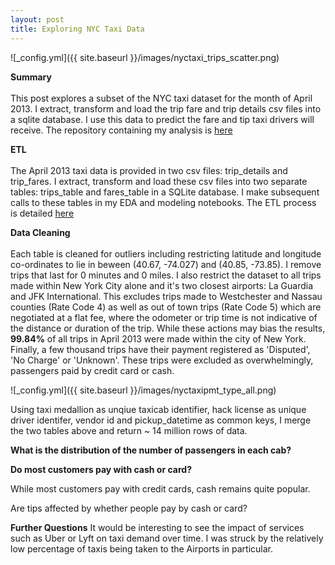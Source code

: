 ```yaml
---
layout: post
title: Exploring NYC Taxi Data
---
```



![_config.yml]({{ site.baseurl }}/images/nyctaxi_trips_scatter.png)

**Summary**  <br />  <br />  This post explores a subset of the NYC taxi dataset for the month of April 2013. I extract, transform and load the trip fare and trip details csv files into a sqlite database. I use this data to predict the fare and tip taxi drivers will receive. The repository containing my analysis is [here](https://github.com/factorwonk/nyctaxifare)

**ETL**  <br />  <br />  The April 2013 taxi data is provided in two csv files: trip_details and trip_fares. I extract, transform and load these csv files into two separate tables: trips_table and fares_table in a SQLite database. I make subsequent calls to these tables in my EDA and modeling notebooks. The ETL process is detailed [here](https://github.com/factorwonk/nyctaxifare/blob/master/nyctaxi_createdb.ipynb)

**Data Cleaning**   <br />  <br />  Each table is cleaned for outliers including restricting latitude and longitude co-ordinates to lie in beween (40.67, -74.027) and (40.85, -73.85). I remove trips that last for 0 minutes and 0 miles. I also restrict the dataset to all trips made within New York City alone and it's two closest airports: La Guardia and JFK International. This excludes trips made to Westchester and Nassau counties (Rate Code 4) as well as out of town trips (Rate Code 5) which are negotiated at a flat fee, where the odometer or trip time is not indicative of the distance or duration of the trip. While these actions may bias the results, **99.84%** of all trips in April 2013 were made within the city of New York. Finally, a few thousand trips have their payment registered as 'Disputed', 'No Charge' or 'Unknown'. These trips were excluded as overwhelmingly, passengers paid by credit card or cash.

![_config.yml]({{ site.baseurl }}/images/nyctaxipmt_type_all.png)

Using taxi medallion as unqiue taxicab identifier, hack license as unique driver identifer, vendor id and pickup_datetime as common keys, I merge the two tables above and return ~ 14 million rows of data.

**What is the distribution of the number of passengers in each cab?**


**Do most customers pay with cash or card?** 

While most customers pay with credit cards, cash remains quite popular.


Are tips affected by whether people pay by cash or card?


**Further Questions**
It would be interesting to see the impact of services such as Uber or Lyft on taxi demand over time. I was struck by the relatively low percentage of taxis being taken to the Airports in particular.


